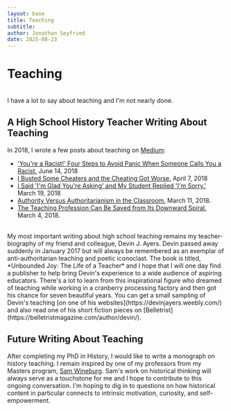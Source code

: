 ```yaml
---
layout: base
title: Teaching
subtitle: 
author: Jonathan Seyfried
date: 2025-08-23
---
```


# Teaching
<br style="clear: both">
I have a lot to say about teaching and I'm not nearly done.

## A High School History Teacher Writing About Teaching
In 2018, I wrote a few posts about teaching on [Medium](https://jonathanseyfried.medium.com/):
- ['You're a Racist!' Four Steps to Avoid Panic When Someone Calls You a Racist.](https://jonathanseyfried.medium.com/youre-a-racist-four-steps-to-avoid-panic-when-someone-calls-you-a-racist-b1be14aaec0c) June 14, 2018
- [I Busted Some Cheaters and the Cheating Got Worse.](https://jonathanseyfried.medium.com/i-busted-some-cheaters-and-the-cheating-got-worse-39907a1f02bd) April 7, 2018
- [I Said 'I'm Glad You're Asking' and My Student Replied 'I'm Sorry.'](https://jonathanseyfried.medium.com/i-said-im-glad-you-re-asking-and-my-student-replied-i-m-sorry-d9428a7a3d21) March 19, 2018
- [Authority Versus Authoritarianism in the Classroom.](https://jonathanseyfried.medium.com/authority-versus-authoritarianism-in-the-classroom-ac94103c2f8c) March 11, 2018.
- [The Teaching Profession Can Be Saved from Its Downward Spiral.](https://jonathanseyfried.medium.com/the-teaching-profession-can-be-saved-from-its-downward-spiral-afe58fe13afc) March 4, 2018.

<br style="clear: both">
My most important writing about high school teaching remains my teacher-biography of my friend and colleague, Devin J. Ayers. Devin passed away suddenly in January 2017 but will always be remembered as an exemplar of anti-authoritarian teaching and poetic iconoclast. The book is titled, *Unbounded Joy: The Life of a Teacher* and I hope that I will one day find a publisher to help bring Devin's experience to a wide audience of aspiring educators. There's a lot to learn from this inspirational figure who dreamed of teaching while working in a cranberry processing factory and then got his chance for seven beautiful years. You can get a small sampling of Devin's teaching [on one of his websites](https://devinjayers.weebly.com/) and also read one of his short fiction pieces on [Belletrist](https://belletristmagazine.com/author/devin/).

## Future Writing About Teaching
After completing my PhD in History, I would like to write a monograph on history teaching. I remain inspired by one of my professors from my Masters program, [Sam Wineburg](https://ed.stanford.edu/faculty/wineburg). Sam's work on historical thinking will always serve as a touchstone for me and I hope to contribute to this ongoing conversation. I'm hoping to dig in to questions on how historical content in particular connects to intrinsic motivation, curiosity, and self-empowerment. 
